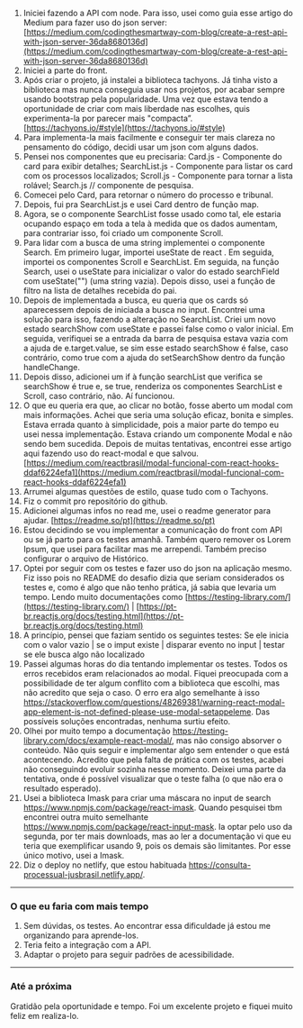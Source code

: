 1. Iniciei fazendo a API com node. Para isso, usei como guia esse artigo do Medium para fazer uso do json server: [https://medium.com/codingthesmartway-com-blog/create-a-rest-api-with-json-server-36da8680136d](https://medium.com/codingthesmartway-com-blog/create-a-rest-api-with-json-server-36da8680136d)
2. Iniciei a parte do front. 
3. Após criar o projeto, já instalei a biblioteca tachyons. Já tinha visto a biblioteca mas nunca conseguia usar nos projetos, por acabar sempre usando bootstrap pela popularidade. Uma vez que estava tendo a oportunidade de criar com mais liberdade nas escolhes, quis experimenta-la por parecer mais "compacta”. [https://tachyons.io/#style](https://tachyons.io/#style)
4. Para implementa-la mais facilmente e conseguir ter mais clareza no pensamento do código, decidi usar um json com alguns dados.
5. Pensei nos componentes que eu precisaria: Card.js - Componente do card para exibir detalhes; SearchList.js - Componente para listar os card com os processos localizados; Scroll.js - Componente para tornar a lista rolável; Search.js // componente de pesquisa.
6. Comecei pelo Card, para retornar o número do processo e tribunal.
7. Depois, fui pra SearchList.js e usei Card dentro de função map.
8. Agora, se o componente SearchList fosse usado como tal, ele estaria ocupando espaço em toda a tela à medida que os dados aumentam, para contrariar isso, foi criado um componente Scroll.
9. Para lidar com a busca de uma string implementei o componente Search. Em primeiro lugar, importei useState de react . Em seguida, importei os componentes Scroll e SearchList. Em seguida, na função Search, usei o useState para inicializar o valor do estado searchField com useState("") (uma string vazia). Depois disso, usei a função de filtro na lista de detalhes recebida do pai.
10. Depois de implementada a busca, eu queria que os cards só aparecessem depois de iniciada a busca no input. Encontrei uma solução para isso, fazendo a alteração no SearchList. Criei um novo estado searchShow com useState e passei false como o valor inicial. Em seguida, verifiquei se a entrada da barra de pesquisa estava vazia com a ajuda de e.target.value, se sim esse estado searchShow é false, caso contrário, como true com a ajuda do setSearchShow dentro da função handleChange.
11. Depois disso, adicionei um if à função searchList que verifica se searchShow é true e, se true, renderiza os componentes SearchList e Scroll, caso contrário, não. Aí funcionou.
12. O que eu queria era que, ao clicar no botão, fosse aberto um modal com mais informações. Achei que seria uma solução eficaz, bonita e simples. Estava errada quanto à simplicidade, pois a maior parte do tempo eu usei nessa implementação. Estava criando um componente Modal e não sendo bem sucedida. Depois de muitas tentativas, encontrei esse artigo aqui fazendo uso do react-modal e que salvou. [https://medium.com/reactbrasil/modal-funcional-com-react-hooks-ddaf6224efa1](https://medium.com/reactbrasil/modal-funcional-com-react-hooks-ddaf6224efa1)
13. Arrumei algumas questões de estilo, quase tudo com o Tachyons. 
14. Fiz o commit pro repositório do github. 
15. Adicionei algumas infos no read me, usei o readme generator para ajudar. [https://readme.so/pt](https://readme.so/pt)
16. Estou decidindo se  vou implementar a comunicação do front com API ou se já parto para os testes amanhã. Também quero remover os Lorem Ipsum, que usei para facilitar mas me arrependi. Também preciso configurar o arquivo de Histórico.
17. Optei por seguir com os testes e fazer uso do json na aplicação mesmo. Fiz isso pois no README do desafio dizia que seriam considerados os testes e, como é algo que não tenho prática, já sabia que levaria um tempo. Lendo muito documentações como  [https://testing-library.com/](https://testing-library.com/) | [https://pt-br.reactjs.org/docs/testing.html](https://pt-br.reactjs.org/docs/testing.html)
18. A princípio, pensei que faziam sentido os seguintes testes: Se ele inicia com o valor vazio | se o imput existe | disparar evento no input | testar se ele busca algo não localizado
19. Passei algumas horas do dia tentando implementar os testes. Todos os erros recebidos eram relacionados ao modal. Fiquei preocupada com a possibilidade de ter algum conflito com a biblioteca que escolhi, mas não acredito que seja o caso. O erro era algo semelhante à isso https://stackoverflow.com/questions/48269381/warning-react-modal-app-element-is-not-defined-please-use-modal-setappeleme. Das possíveis soluções encontradas, nenhuma surtiu efeito.
20. Olhei por muito tempo a documentação https://testing-library.com/docs/example-react-modal/, mas não consigo absorver o conteúdo. Não quis seguir e implementar algo sem entender o que está acontecendo. Acredito que pela falta de prática com os testes, acabei não conseguindo evoluir sozinha nesse momento. Deixei uma parte da tentativa, onde é possível visualizar que o teste falha (o que não era o resultado esperado).
21. Usei a biblioteca Imask para criar uma máscara no input de search https://www.npmjs.com/package/react-imask. Quando pesquisei tbm encontrei outra muito semelhante https://www.npmjs.com/package/react-input-mask. Ia optar pelo uso da segunda, por ter mais downloads, mas ao ler a documentação vi que eu teria que exemplificar usando 9, pois os demais são limitantes. Por esse único motivo, usei a Imask.
21. Diz o deploy no netlify, que estou habituada https://consulta-processual-jusbrasil.netlify.app/.

--------------------------

### O que eu faria com mais tempo

1. Sem dúvidas, os testes. Ao encontrar essa dificuldade já estou me organizando para aprende-los.
2. Teria feito a integração com a API.
3. Adaptar o projeto para seguir padrões de acessibilidade.

---------------------------

### Até a próxima

Gratidão pela oportunidade e tempo. Foi um excelente projeto e fiquei muito feliz em realiza-lo. 
